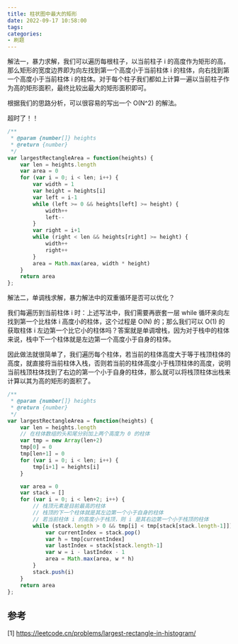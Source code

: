 ```yaml
---
title: 柱状图中最大的矩形
date: 2022-09-17 10:58:00
tags:
categories:
- 刷题
---
```


解法一，暴力求解，我们可以遍历每根柱子，以当前柱子 i 的高度作为矩形的高，那么矩形的宽度边界即为向左找到第一个高度小于当前柱体 i 的柱体，向右找到第一个高度小于当前柱体 i 的柱体。对于每个柱子我们都如上计算一遍以当前柱子作为高的矩形面积，最终比较出最大的矩形面积即可。

根据我们的思路分析，可以很容易的写出一个 O(N^2) 的解法。

超时了！！
```javascript
/**
 * @param {number[]} heights
 * @return {number}
 */
var largestRectangleArea = function(heights) {
    var len = heights.length
    var area = 0
    for (var i = 0; i < len; i++) {
        var width = 1
        var height = heights[i]
        var left = i-1
        while (left >= 0 && heights[left] >= height) {
            width++
            left--
        }
        var right = i+1
        while (right < len && heights[right] >= height) {
            width++
            right++
        }
        area = Math.max(area, width * height)
    }
    return area
};
```

解法二，单调栈求解，暴力解法中的双重循环是否可以优化？

我们每遍历到当前柱体 i 时：上述写法中，我们需要再嵌套一层 while 循环来向左找到第一个比柱体 i 高度小的柱体，这个过程是 O(N) 的；那么我们可以 O(1) 的获取柱体 i 左边第一个比它小的柱体吗？答案就是单调增栈，因为对于栈中的柱体来说，栈中下一个柱体就是左边第一个高度小于自身的柱体。

因此做法就很简单了，我们遍历每个柱体，若当前的柱体高度大于等于栈顶柱体的高度，就直接将当前柱体入栈，否则若当前的柱体高度小于栈顶柱体的高度，说明当前栈顶柱体找到了右边的第一个小于自身的柱体，那么就可以将栈顶柱体出栈来计算以其为高的矩形的面积了。
```javascript
/**
 * @param {number[]} heights
 * @return {number}
 */
var largestRectangleArea = function(heights) {
    var len = heights.length
    // 在柱体数组的头和尾分别加上两个高度为 0 的柱体
    var tmp = new Array(len+2)
    tmp[0] = 0
    tmp[len+1] = 0
    for (var i = 0; i < len; i++) {
        tmp[i+1] = heights[i]
    }

    var area = 0
    var stack = []
    for (var i = 0; i < len+2; i++) {
        // 栈顶元素是目前最高的柱体
        // 栈顶的下一个柱体就是其左边第一个小于自身的柱体
        // 若当前柱体 i 的高度小于栈顶，则 i 是其右边第一个小于栈顶的柱体
        while (stack.length > 0 && tmp[i] < tmp[stack[stack.length-1]]) {
            var currentIndex = stack.pop()
            var h = tmp[currentIndex]
            var lastIndex = stack[stack.length-1]
            var w = i - lastIndex - 1
            area = Math.max(area, w * h)
        }
        stack.push(i)
    }
    return area
};
```

## 参考
[1] https://leetcode.cn/problems/largest-rectangle-in-histogram/